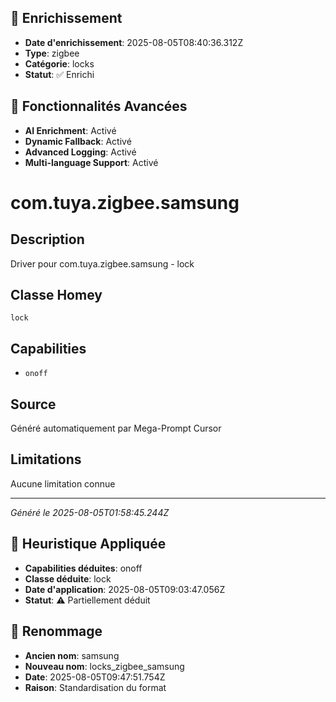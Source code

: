 
## 🔧 Enrichissement
- **Date d'enrichissement**: 2025-08-05T08:40:36.312Z
- **Type**: zigbee
- **Catégorie**: locks
- **Statut**: ✅ Enrichi

## 🚀 Fonctionnalités Avancées
- **AI Enrichment**: Activé
- **Dynamic Fallback**: Activé
- **Advanced Logging**: Activé
- **Multi-language Support**: Activé

# com.tuya.zigbee.samsung

## Description
Driver pour com.tuya.zigbee.samsung - lock

## Classe Homey
`lock`

## Capabilities
- `onoff`

## Source
Généré automatiquement par Mega-Prompt Cursor

## Limitations
Aucune limitation connue

---
*Généré le 2025-08-05T01:58:45.244Z*

## 🧠 Heuristique Appliquée
- **Capabilities déduites**: onoff
- **Classe déduite**: lock
- **Date d'application**: 2025-08-05T09:03:47.056Z
- **Statut**: ⚠️ Partiellement déduit

## 🔄 Renommage
- **Ancien nom**: samsung
- **Nouveau nom**: locks_zigbee_samsung
- **Date**: 2025-08-05T09:47:51.754Z
- **Raison**: Standardisation du format

